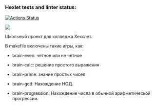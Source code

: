 ### Hexlet tests and linter status:
[![Actions Status](https://github.com/Mikhail-Makharia-1105o/frontend-project-44/actions/workflows/hexlet-check.yml/badge.svg)](https://github.com/Mikhail-Makharia-1105o/frontend-project-44/actions)

<a href="https://codeclimate.com/github/Mikhail-Makharia-1105o/frontend-project-44/maintainability"><img src="https://api.codeclimate.com/v1/badges/f546bcab3922e7828c85/maintainability" /></a>

Школьный проект для колледжа Хекслет.

В makefile включены такие игры, как:
- brain-even:
  четное или не четное

- brain-calc:
решение простого выражения

- brain-prime:
знание простых чисел

- brain-gcd:
Нахождение НОД.

- brain-progression:
Нахождение числа в обычной арифметической прогрессии.
